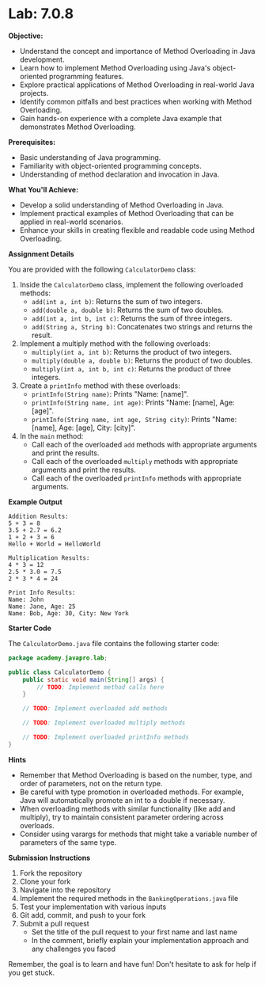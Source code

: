 # Lab: 7.0.8

**Objective:**

- Understand the concept and importance of Method Overloading in Java development.
- Learn how to implement Method Overloading using Java's object-oriented programming features.
- Explore practical applications of Method Overloading in real-world Java projects.
- Identify common pitfalls and best practices when working with Method Overloading.
- Gain hands-on experience with a complete Java example that demonstrates Method Overloading.

**Prerequisites:**

- Basic understanding of Java programming.
- Familiarity with object-oriented programming concepts.
- Understanding of method declaration and invocation in Java.

**What You'll Achieve:**

- Develop a solid understanding of Method Overloading in Java.
- Implement practical examples of Method Overloading that can be applied in real-world scenarios.
- Enhance your skills in creating flexible and readable code using Method Overloading.

**Assignment Details**

You are provided with the following `CalculatorDemo` class:

1. Inside the `CalculatorDemo` class, implement the following overloaded methods:
    - `add(int a, int b)`: Returns the sum of two integers.
    - `add(double a, double b)`: Returns the sum of two doubles.
    - `add(int a, int b, int c)`: Returns the sum of three integers.
    - `add(String a, String b)`: Concatenates two strings and returns the result.
2. Implement a multiply method with the following overloads:
    - `multiply(int a, int b)`: Returns the product of two integers.
    - `multiply(double a, double b)`: Returns the product of two doubles.
    - `multiply(int a, int b, int c)`: Returns the product of three integers.
3. Create a `printInfo` method with these overloads:
    - `printInfo(String name)`: Prints "Name: [name]".
    - `printInfo(String name, int age)`: Prints "Name: [name], Age: [age]".
    - `printInfo(String name, int age, String city)`: Prints "Name: [name], Age: [age], City: [city]".
4. In the `main` method:
    - Call each of the overloaded `add` methods with appropriate arguments and print the results.
    - Call each of the overloaded `multiply` methods with appropriate arguments and print the results.
    - Call each of the overloaded `printInfo` methods with appropriate arguments.

**Example Output**

```
Addition Results:
5 + 3 = 8
3.5 + 2.7 = 6.2
1 + 2 + 3 = 6
Hello + World = HelloWorld

Multiplication Results:
4 * 3 = 12
2.5 * 3.0 = 7.5
2 * 3 * 4 = 24

Print Info Results:
Name: John
Name: Jane, Age: 25
Name: Bob, Age: 30, City: New York
```

**Starter Code**

The `CalculatorDemo.java` file contains the following starter code:

```java
package academy.javapro.lab;

public class CalculatorDemo {
    public static void main(String[] args) {
        // TODO: Implement method calls here
    }

    // TODO: Implement overloaded add methods

    // TODO: Implement overloaded multiply methods

    // TODO: Implement overloaded printInfo methods
}

```

**Hints**

- Remember that Method Overloading is based on the number, type, and order of parameters, not on the return type.
- Be careful with type promotion in overloaded methods. For example, Java will automatically promote an int to a double
  if necessary.
- When overloading methods with similar functionality (like add and multiply), try to maintain consistent parameter
  ordering across overloads.
- Consider using varargs for methods that might take a variable number of parameters of the same type.

**Submission Instructions**

1. Fork the repository
2. Clone your fork
3. Navigate into the repository
4. Implement the required methods in the `BankingOperations.java` file
5. Test your implementation with various inputs
6. Git add, commit, and push to your fork
7. Submit a pull request
    - Set the title of the pull request to your first name and last name
    - In the comment, briefly explain your implementation approach and any challenges you faced

Remember, the goal is to learn and have fun! Don't hesitate to ask for help if you get stuck.